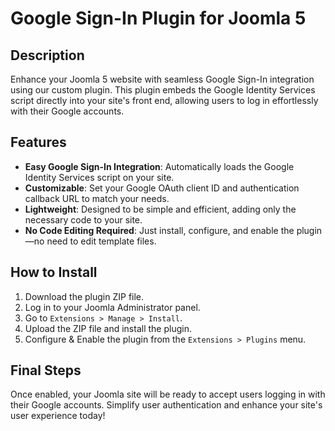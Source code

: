 # Google Sign-In Plugin for Joomla 5

## Description

Enhance your Joomla 5 website with seamless Google Sign-In integration using our custom plugin. This plugin embeds the Google Identity Services script directly into your site's front end, allowing users to log in effortlessly with their Google accounts.

## Features

- **Easy Google Sign-In Integration**: Automatically loads the Google Identity Services script on your site.
- **Customizable**: Set your Google OAuth client ID and authentication callback URL to match your needs.
- **Lightweight**: Designed to be simple and efficient, adding only the necessary code to your site.
- **No Code Editing Required**: Just install, configure, and enable the plugin—no need to edit template files.

## How to Install

1. Download the plugin ZIP file.
2. Log in to your Joomla Administrator panel.
3. Go to `Extensions > Manage > Install`.
4. Upload the ZIP file and install the plugin.
5. Configure & Enable the plugin from the `Extensions > Plugins` menu.

## Final Steps

Once enabled, your Joomla site will be ready to accept users logging in with their Google accounts. Simplify user authentication and enhance your site's user experience today!
